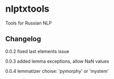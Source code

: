 # nlptxtools
Tools for Russian NLP

## Changelog
0.0.2 fixed last elements issue

0.0.3 added lemma exceptions, allow NaN values

0.0.4 lemmatizer choise: 'pymorphy' or 'mystem'